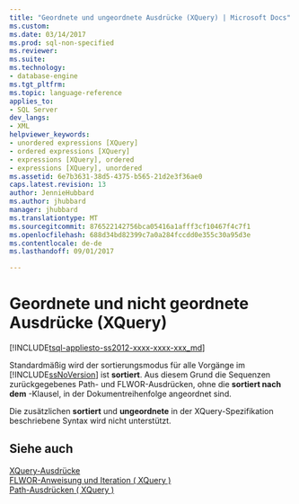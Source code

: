 ```yaml
---
title: "Geordnete und ungeordnete Ausdrücke (XQuery) | Microsoft Docs"
ms.custom: 
ms.date: 03/14/2017
ms.prod: sql-non-specified
ms.reviewer: 
ms.suite: 
ms.technology:
- database-engine
ms.tgt_pltfrm: 
ms.topic: language-reference
applies_to:
- SQL Server
dev_langs:
- XML
helpviewer_keywords:
- unordered expressions [XQuery]
- ordered expressions [XQuery]
- expressions [XQuery], ordered
- expressions [XQuery], unordered
ms.assetid: 6e7b3631-38d5-4375-b565-21d2e3f36ae0
caps.latest.revision: 13
author: JennieHubbard
ms.author: jhubbard
manager: jhubbard
ms.translationtype: MT
ms.sourcegitcommit: 876522142756bca05416a1afff3cf10467f4c7f1
ms.openlocfilehash: 688d34bd82399c7a0a284fccdd0e355c30a95d3e
ms.contentlocale: de-de
ms.lasthandoff: 09/01/2017

---
```

# <a name="ordered-and-unordered-expressions-xquery"></a>Geordnete und nicht geordnete Ausdrücke (XQuery)
[!INCLUDE[tsql-appliesto-ss2012-xxxx-xxxx-xxx_md](../includes/tsql-appliesto-ss2012-xxxx-xxxx-xxx-md.md)]

  Standardmäßig wird der sortierungsmodus für alle Vorgänge im [!INCLUDE[ssNoVersion](../includes/ssnoversion-md.md)] ist **sortiert**. Aus diesem Grund die Sequenzen zurückgegebenes Path- und FLWOR-Ausdrücken, ohne die **sortiert nach dem** -Klausel, in der Dokumentreihenfolge angeordnet sind.  
  
 Die zusätzlichen **sortiert** und **ungeordnete** in der XQuery-Spezifikation beschriebene Syntax wird nicht unterstützt.  
  
## <a name="see-also"></a>Siehe auch  
 [XQuery-Ausdrücke](../xquery/xquery-expressions.md)   
 [FLWOR-Anweisung und Iteration &#40; XQuery &#41;](../xquery/flwor-statement-and-iteration-xquery.md)   
 [Path-Ausdrücken &#40; XQuery &#41;](../xquery/path-expressions-xquery.md)  
  
  
